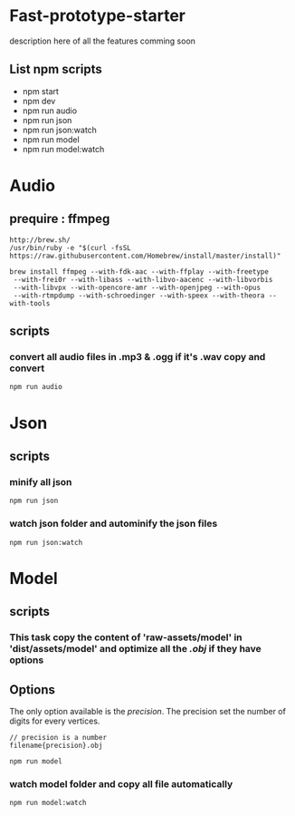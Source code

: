 # Fast-prototype-starter

description here of all the features comming soon

## List npm scripts

* npm start
* npm dev
* npm run audio
* npm run json
* npm run json:watch
* npm run model
* npm run model:watch



# Audio

## prequire : ffmpeg
```
http://brew.sh/
/usr/bin/ruby -e "$(curl -fsSL https://raw.githubusercontent.com/Homebrew/install/master/install)"

brew install ffmpeg --with-fdk-aac --with-ffplay --with-freetype
 --with-frei0r --with-libass --with-libvo-aacenc --with-libvorbis
 --with-libvpx --with-opencore-amr --with-openjpeg --with-opus
 --with-rtmpdump --with-schroedinger --with-speex --with-theora --with-tools
```

## scripts

### convert all audio files in .mp3 & .ogg if it's .wav copy and convert
```
npm run audio
```

# Json

## scripts

### minify all json
```
npm run json
```


### watch json folder and autominify the json files
```
npm run json:watch
```


# Model

## scripts

### This task copy the content of 'raw-assets/model' in 'dist/assets/model' and optimize all the *.obj* if they have options

## Options

The only option available is the *precision*.
The precision set the number of digits for every vertices.


```
// precision is a number
filename{precision}.obj

```

```
npm run model
```

### watch model folder and copy all file automatically
```
npm run model:watch
```
